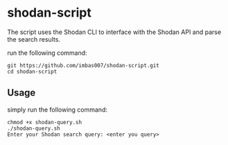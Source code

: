 # shodan-script
The script uses the Shodan CLI to interface with the Shodan API and parse the search results.

run the following command:

```console
git https://github.com/imbas007/shodan-script.git
cd shodan-script
```

## Usage

simply run the following command:

```
chmod +x shodan-query.sh
./shodan-query.sh
Enter your Shodan search query: <enter you query>
```
